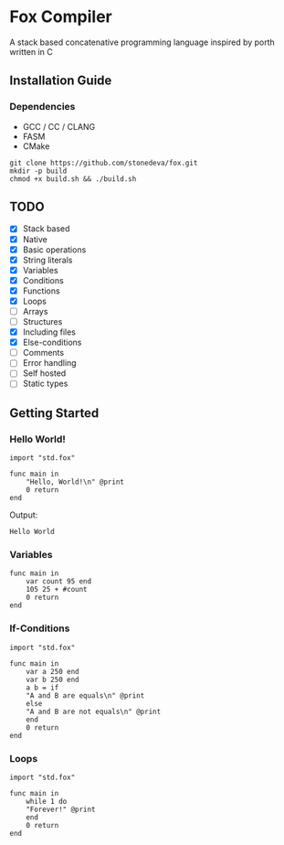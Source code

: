 # Fox Compiler
A stack based concatenative programming language inspired by porth
written in C

## Installation Guide
### Dependencies
- GCC / CC / CLANG
- FASM
- CMake

```console
git clone https://github.com/stonedeva/fox.git
mkdir -p build
chmod +x build.sh && ./build.sh
```

## TODO
- [x] Stack based
- [x] Native
- [x] Basic operations
- [x] String literals
- [x] Variables
- [x] Conditions
- [x] Functions
- [x] Loops
- [ ] Arrays
- [ ] Structures
- [x] Including files
- [x] Else-conditions
- [ ] Comments
- [ ] Error handling
- [ ] Self hosted
- [ ] Static types

## Getting Started
### Hello World!
```code
import "std.fox"

func main in
    "Hello, World!\n" @print
    0 return
end
```
Output:
```code
Hello World
```

### Variables
```code
func main in
    var count 95 end
    105 25 + #count
    0 return
end
```

### If-Conditions
```code
import "std.fox"

func main in
    var a 250 end
    var b 250 end
    a b = if
	"A and B are equals\n" @print
    else
	"A and B are not equals\n" @print
    end
    0 return
end
```

### Loops
```code
import "std.fox"

func main in
    while 1 do
	"Forever!" @print
    end
    0 return
end
```
